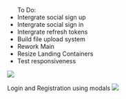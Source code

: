 <ul>
To Do:
<li> Intergrate social sign up </li>
<li> Intergrate social sign in </li>
<li> Intergrate refresh tokens </li>
<li> Build file upload system </li>
<li> Rework Main </li>
<li> Resize Landing Containers </li>
<li> Test responsiveness </li>
</ul>

<img src="https://cdn.discordapp.com/attachments/477766353709826054/485025170893832193/unknown.png" >

Login and Registration using modals
<img src="https://cdn.discordapp.com/attachments/477766353709826054/485025298262261783/unknown.png" >

